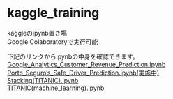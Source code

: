 # kaggle_training
kaggleのipynb置き場   
Google Colaboratoryで実行可能     

下記のリンクからipynbの中身を確認できます。   
[Google_Analytics_Customer_Revenue_Prediction.ipynb](http://nbviewer.jupyter.org/github/taiki323/kaggle_training/blob/master/Google_Analytics_Customer_Revenue_Prediction.ipynb)   
[Porto_Seguro’s_Safe_Driver_Prediction.ipynb(実施中)](http://nbviewer.jupyter.org/github/taiki323/kaggle_training/blob/master/Porto_Seguro%E2%80%99s_Safe_Driver_Prediction.ipynb)   
[Stacking(TITANIC).ipynb](http://nbviewer.jupyter.org/github/taiki323/kaggle_training/blob/master/Stacking%28TITANIC%29.ipynb)   
[TITANIC(machine_learning).ipynb](http://nbviewer.jupyter.org/github/taiki323/kaggle_training/blob/master/TITANIC%28machine_learning%29.ipynb)
